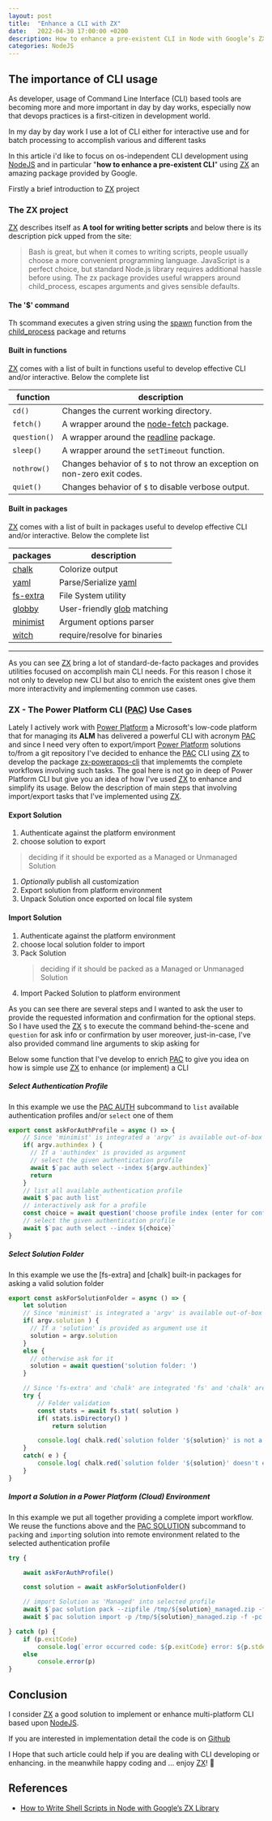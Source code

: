 ```yaml
---
layout: post
title:  "Enhance a CLI with ZX"
date:   2022-04-30 17:00:00 +0200
description: How to enhance a pre-existent CLI in Node with Google’s ZX Library
categories: NodeJS
---
```


## The importance of CLI usage

As developer, usage of Command Line Interface (CLI) based tools are becoming more and more important in day by day works, especially now that devops practices is a first-citizen in development world.

In my day by day work I use a lot of CLI either for interactive use and for batch processing to accomplish various and different tasks

In this article i'd like to focus on os-independent CLI development using [NodeJS] and in particular "**how to enhance a pre-existent CLI**" using [ZX] an amazing package provided by Google.

Firstly a brief introduction to [ZX] project

### The ZX project

[ZX] describes itself as **A tool for writing better scripts** and below there is its description pick upped from the site:

>Bash is great, but when it comes to writing scripts, people usually choose a more convenient programming language. JavaScript is a perfect choice, but standard Node.js library requires additional hassle before using. The zx package provides useful wrappers around child_process, escapes arguments and gives sensible defaults.

#### The '$' command

Th `$`command executes a given string using the [spawn] function from the [child_process] package and returns

#### Built in functions

[ZX] comes with a list of built in functions useful to develop effective CLI and/or interactive. Below the complete list

function | description
--- | ---
`cd()` | Changes the current working directory.
`fetch()` | A wrapper around the [node-fetch] package.
`question()` | A wrapper around the [readline] package.
`sleep()`| A wrapper around the `setTimeout` function.
`nothrow()`| Changes behavior of `$` to not throw an exception on non-zero exit codes.
`quiet()` | Changes behavior of `$` to disable verbose output.

#### Built in packages

[ZX] comes with a list of built in packages useful to develop effective CLI and/or interactive. Below the complete list

  packages | description
 --- | ---
[chalk](https://www.npmjs.com/package/chalk) | Colorize output
[yaml](https://www.npmjs.com/package/yaml) | Parse/Serialize [yaml]
[fs-extra](https://www.npmjs.com/package/fs-extra) | File System utility
[globby](https://www.npmjs.com/package/globby) | User-friendly [glob] matching
[minimist](https://www.npmjs.com/package/minimist) | Argument options parser
[witch](https://www.npmjs.com/package/witch) | require/resolve for binaries

----

As you can see [ZX] bring a lot of standard-de-facto packages and provides utilities focused on accomplish main CLI needs.
For this reason I chose it not only to develop new CLI but also to enrich the existent ones give them more interactivity and implementing common use cases.

### ZX - The Power Platform CLI ([PAC]) Use Cases

Lately I actively work with [Power Platform] a Microsoft's low-code platform that for managing its **ALM** has delivered a powerful CLI with acronym [PAC] and since I need very often to export/import [Power Platform] solutions to/from a git repository I've decided to enhance the [PAC] CLI using [ZX] to develop the package [zx-powerapps-cli] that implememts the complete workflows involving such tasks.
The goal here is not go in deep of Power Platform CLI but give you an idea of how I've used [ZX] to enhance and simplify its usage.
Below the description of main steps that involving import/export tasks that I've implemented using [ZX].

#### Export Solution

1. Authenticate against the platform environment
1. choose solution to export
  > deciding if it should be exported as a Managed or Unmanaged Solution
1. _Optionally_ publish all customization
1. Export solution from platform environment
1. Unpack Solution once exported on local file system

#### Import Solution

1. Authenticate against the platform environment
1. choose local solution folder to import
1. Pack Solution
   > deciding if it should be packed as a Managed or Unmanaged Solution
1. Import Packed Solution to platform environment

As you can see there are several steps and I wanted to ask the user to provide the requested information and confirmation for the optional steps.
So I have used the [ZX] `$`  to execute the command behind-the-scene and `question` for ask info or confirmation by user moreover, just-in-case,  I've also provided  command line arguments to skip asking for

Below some function that I've develop to enrich [PAC] to give you idea on how is simple use [ZX] to enhance (or implement) a CLI

##### Select Authentication Profile

In this example we use the [PAC AUTH] subcommand to `list` available authentication profiles and/or `select` one of them

```javascript
export const askForAuthProfile = async () => {
    // Since 'minimist' is integrated a 'argv' is available out-of-box
    if( argv.authindex ) {
      // If a 'authindex' is provided as argument
      // select the given authentication profile
      await $`pac auth select --index ${argv.authindex}`     
      return
    }
    // list all available authentication profile  
    await $`pac auth list`
    // interactively ask for a profile
    const choice = await question('choose profile index (enter for confirm active one): ')
    // select the given authentication profile    
    await $`pac auth select --index ${choice}`
}
```
##### Select Solution Folder

In this example we use the [fs-extra] and [chalk] built-in packages for asking a valid solution folder

```JavaScript
export const askForSolutionFolder = async () => {
    let solution
    // Since 'minimist' is integrated a 'argv' is available out-of-box
    if( argv.solution ) {
      // If a 'solution' is provided as argument use it
      solution = argv.solution
    }
    else {
      // otherwise ask for it
      solution = await question('solution folder: ')
    }

    // Since 'fs-extra' and 'chalk' are integrated 'fs' and 'chalk' are available out-of-box
    try {
        // Folder validation
        const stats = await fs.stat( solution )
        if( stats.isDirectory() )
            return solution

        console.log( chalk.red(`solution folder '${solution}' is not a directory!`))            
    }
    catch( e ) {
        console.log( chalk.red(`solution folder '${solution}' doesn't exist!`))
    }
}

```

##### Import a Solution in a Power Platform (Cloud) Environment

In this example we put all together providing a complete import workflow. We reuse the functions above and the [PAC SOLUTION] subcommand to `pack`ing and `import`ing solution into remote environment related to the selected authentication profile

```javascript
try {

    await askForAuthProfile()

    const solution = await askForSolutionFolder()

    // import Solution as 'Managed' into selected profile
    await $`pac solution pack --zipfile /tmp/${solution}_managed.zip -f ${solution} -p Managed -aw`  
    await $`pac solution import -p /tmp/${solution}_managed.zip -f -pc -a`        

} catch (p) {
    if (p.exitCode)
        console.log(`error occurred code: ${p.exitCode} error: ${p.stderr}`)
    else
        console.error(p)
}

```

## Conclusion

I consider [ZX] a good solution to implement or enhance multi-platform CLI based upon [NodeJS].

If you are interested in implementation detail the code is on [Github](https://github.com/bsorrentino/zx-powerapps-cli)  

I Hope that such article could help if you are dealing with CLI developing or enhancing. in the meanwhile happy coding and … enjoy [ZX]! 👋

## References

* [How to Write Shell Scripts in Node with Google’s ZX Library](https://www.sitepoint.com/google-zx-write-node-shell-scripts/)

[NodeJS]: https://nodejs.org/en/
[ZX]:  https://www.npmjs.com/package/zx
[yaml]: https://yaml.org/spec/history/2001-12-10.html
[glob]: https://en.wikipedia.org/wiki/Glob_(programming)
[node-fetch]: https://www.npmjs.com/package/node-fetch
[readline]: https://nodejs.org/api/readline.html
[child_process]: https://nodejs.org/api/child_process.html
[spawn]: https://nodejs.org/api/child_process.html#child_processspawncommand-args-options
[Power Platform]: https://powerplatform.microsoft.com/en-us/
[PAC]: https://docs.microsoft.com/en-us/power-apps/developer/data-platform/powerapps-cli#common-commands
[PAC AUTH]: https://docs.microsoft.com/en-us/power-apps/developer/data-platform/cli/reference/auth-command
[PAC SOLUTION]: https://docs.microsoft.com/en-us/power-apps/developer/data-platform/cli/reference/solution-command
[zx-powerapps-cli]: https://www.npmjs.com/package/@bsorrentino/zx-powerapps-cli
